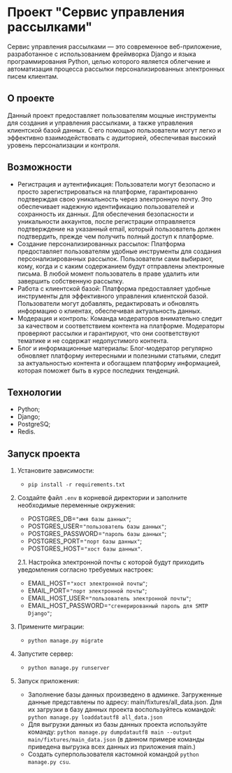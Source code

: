 # Проект "Сервис управления рассылками"

Сервис управления рассылками — это современное веб-приложение, разработанное с использованием фреймворка Django и языка программирования Python, целью которого является облегчение и автоматизация процесса рассылки персонализированных электронных писем клиентам.

## О проекте

Данный проект предоставляет пользователям мощные инструменты для создания и управления рассылками, а также управления клиентской базой данных. С его помощью пользователи могут легко и эффективно взаимодействовать с аудиторией, обеспечивая высокий уровень персонализации и контроля.

## Возможности

- Регистрация и аутентификация: Пользователи могут безопасно и просто зарегистрироваться на платформе, гарантированно подтверждая свою уникальность через электронную почту. Это обеспечивает надежную идентификацию пользователей и сохранность их данных. Для обеспечения безопасности и уникальности аккаунтов, после регистрации отправляется подтверждение на указанный email, который пользователь должен подтвердить, прежде чем получить полный доступ к платформе.
- Создание персонализированных рассылок: Платформа предоставляет пользователям удобные инструменты для создания персонализированных рассылок. Пользователи сами выбирают, кому, когда и с каким содержанием будут отправлены электронные письма. В любой момент пользователь в праве удалить или завершить собственную рассылку.
- Работа с клиентской базой: Платформа предоставляет удобные инструменты для эффективного управления клиентской базой. Пользователи могут добавлять, редактировать и обновлять информацию о клиентах, обеспечивая актуальность данных.
- Модерация и контроль: Команда модераторов внимательно следит за качеством и соответствием контента на платформе. Модераторы проверяют рассылки и гарантируют, что они соответствуют тематике и не содержат недопустимого контента.
- Блог и информационные материалы: Блог-модератор регулярно обновляет платформу интересными и полезными статьями, следит за актуальностью контента и обогащаем платформу информацией, которая поможет быть в курсе последних тенденций.

## Технологии

- Python;
- Django;
- PostgreSQ;
- Redis.

## Запуск проекта

1. Установите зависимости:
    - `pip install -r requirements.txt`

2. Создайте файл `.env` в корневой директории и заполните необходимые переменные окружения:
    - POSTGRES_DB=`"имя базы данных"`;
    - POSTGRES_USER=`"пользователь базы данных"`;
    - POSTGRES_PASSWORD=`"пароль базы данных"`;
    - POSTGRES_PORT=`"порт базы данных"`;
    - POSTGRES_HOST=`"хост базы данных"`.
   
   2.1. Настройка электронной почты с которой будут приходить уведомления согласно требуемых настроек:
    - EMAIL_HOST=`"хост электронной почты"`;
    - EMAIL_PORT=`"порт электронной почты"`;
    - EMAIL_HOST_USER=`"пользователь электронной почты"`;
    - EMAIL_HOST_PASSWORD=`"сгенерированный пароль для SMTP Django"`;
    
3. Примените миграции:
    - `python manage.py migrate`

4. Запустите сервер:
    - `python manage.py runserver`

5. Запуск приложения:
    - Заполнение базы данных произведено в админке. Загруженные данные представлены по адресу: main/fixtures/all_data.json. Для их загрузки в базу данных проекта воспользуйтесь командой: `python manage.py loaddatautf8 all_data.json`
    - Для выгрузки данных из базы данных проекта используйте команду: `python manage.py dumpdatautf8 main --output main/fixtures/main_data.json` (в данном примере команды приведена выгрузка всех данных из приложения main.)
    - Создать суперпользователя кастомной командой `python manage.py csu`.
